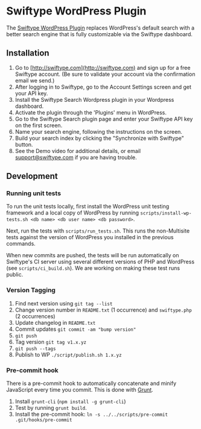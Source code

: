 # Swiftype WordPress Plugin

The [Swiftype WordPress Plugin](https://swiftype.com/wordpress) replaces WordPress's default search with a better search engine that is fully customizable via the Swiftype dashboard.

## Installation

1. Go to [http://swiftype.com](http://swiftype.com) and sign up for a free Swiftype account. (Be sure to validate your account via the confirmation email we send.)
2. After logging in to Swiftype, go to the Account Settings screen and get your API key.
3. Install the Swiftype Search Wordpress plugin in your Wordpress dashboard.
4. Activate the plugin through the 'Plugins' menu in WordPress.
5. Go to the Swiftype Search plugin page and enter your Swiftype API key on the first screen.
6. Name your search engine, following the instructions on the screen.
7. Build your search index by clicking the "Synchronize with Swiftype" button.
8. See the Demo video for additional details, or email support@swiftype.com if you are having trouble.

## Development

### Running unit tests

To run the unit tests locally, first install the WordPress unit testing framework and a local copy of WordPress by running `scripts/install-wp-tests.sh <db name> <db user name> <db password>`.

Next, run the tests with `scripts/run_tests.sh`. This runs the non-Multisite tests against the version of WordPress you installed in the previous commands.

When new commits are pushed, the tests will be run automatically on Swiftype's CI server using several different versions of PHP and WordPress (see `scripts/ci_build.sh`). We are working on making these test runs public.


### Version Tagging

1. Find next version using `git tag --list`
2. Change version number in `README.txt` (1 occurrence) and `swiftype.php` (2 occurrences)
3. Update changelog in `README.txt`
4. Commit updates `git commit -am "bump version"`
5. `git push`
4. Tag version `git tag v1.x.yz`
5. `git push --tags`
6. Publish to WP `./script/publish.sh 1.x.yz`


### Pre-commit hook

There is a pre-commit hook to automatically concatenate and minify JavaScript every time you commit. This is done with [Grunt](http://gruntjs.com/).

1. Install `grunt-cli` (`npm install -g grunt-cli`)
2. Test by running `grunt build`.
3. Install the pre-commit hook:  `ln -s ../../scripts/pre-commit .git/hooks/pre-commit`

